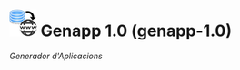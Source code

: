 # ![Logo](https://github.com/GovernIB/maven/blob/binaris/genapp/projectinfo_Attachments/icon.jpg) Genapp 1.0 (genapp-1.0)  
*Generador d'Aplicacions*
